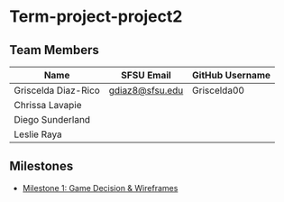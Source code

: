 # Term-project-project2

## Team Members
| Name                | SFSU Email      | GitHub Username |
|-------------------- | ----------------|-----------------|
| Griscelda Diaz-Rico | gdiaz8@sfsu.edu | Griscelda00     |
| Chrissa Lavapie     |                 |                 |
| Diego Sunderland    |                 |                 |
| Leslie Raya         |                 |                 |

## Milestones 
- [Milestone 1: Game Decision & Wireframes](Milestones/Milestone1)